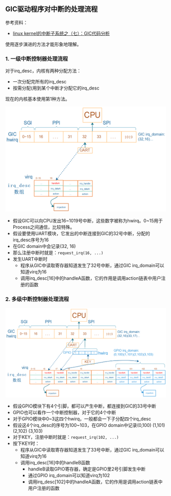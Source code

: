 ## GIC驱动程序对中断的处理流程

参考资料：

* [linux kernel的中断子系统之（七）：GIC代码分析](http://www.wowotech.net/irq_subsystem/gic_driver.html)

使用逐步演进的方法才能形象地理解。

### 1. 一级中断控制器处理流程

对于irq_desc，内核有两种分配方法：

* 一次分配完所有的irq_desc
* 按需分配(用到某个中断才分配它的irq_desc

现在的内核基本使用第1种方法。

![image-20210628000038327](pic/08_Interrupt/066_gic_irq_desc.png)

* 假设GIC可以向CPU发出16~1019号中断，这些数字被称为hwirq。0~15用于Process之间通信，比较特殊。
* 假设要使用UART模块，它发出的中断连接到GIC的32号中断，分配的irq_desc序号为16
* 在GIC domain中会记录(32, 16)
* 那么注册中断时就是：`request_irq(16, ...)`
* 发生UART中断时
  * 程序从GIC中读取寄存器知道发生了32号中断，通过GIC irq_domain可以知道virq为16
  * 调用irq_desc[16]中的handleA函数，它的作用是调用action链表中用户注册的函数



### 2. 多级中断控制器处理流程

![image-20210627235754147](pic/08_Interrupt/067_gpio_irq_desc.png)

* 假设GPIO模块下有4个引脚，都可以产生中断，都连接到GIC的33号中断
* GPIO也可以看作一个中断控制器，对于它的4个中断
* 对于GPIO模块中0~3这四个hwirq，一般都会一下子分配四个irq_desc
* 假设这4个irq_desc的序号为100~103，在GPIO domain中记录(0,100) (1,101)(2,102) (3,103)
* 对于KEY，注册中断时就是：`request_irq(102, ...)`
* 按下KEY时：
  * 程序从GIC中读取寄存器知道发生了33号中断，通过GIC irq_domain可以知道virq为16
  * 调用irq_desc[16]中的handleB函数
    * handleB读取GPIO寄存器，确定是GPIO里2号引脚发生中断
    * 通过GPIO irq_domain可以知道virq为102
    * 调用irq_desc[102]中的handleA函数，它的作用是调用action链表中用户注册的函数



